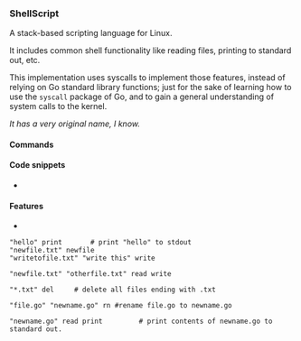 ### ShellScript

A stack-based scripting language for Linux.

It includes common shell functionality like reading files, printing to standard out, etc.

This implementation uses syscalls to implement those features, instead of relying on Go standard library functions; just for the sake of learning how to use the ```syscall``` package of Go, and to gain a general understanding of system calls to the kernel.

_It has a very original name, I know._

#### Commands


#### Code snippets
-

#### Features

-
```
"hello" print       # print "hello" to stdout
"newfile.txt" newfile
"writetofile.txt" "write this" write

"newfile.txt" "otherfile.txt" read write

"*.txt" del     # delete all files ending with .txt

"file.go" "newname.go" rn #rename file.go to newname.go

"newname.go" read print         # print contents of newname.go to standard out.

```